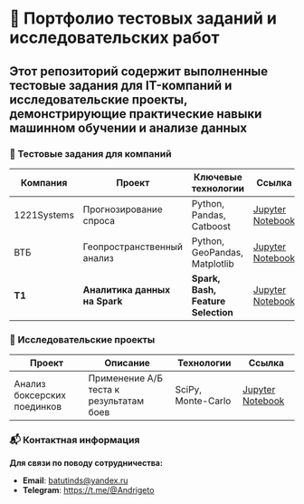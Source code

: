 # 📂 Портфолио тестовых заданий и исследовательских работ

Этот репозиторий содержит выполненные тестовые задания для IT-компаний и исследовательские проекты, демонстрирующие практические навыки машинном обучении и анализе данных
---

### 💼 Тестовые задания для компаний
| Компания       | Проект                          | Ключевые технологии           | Ссылка |
|----------------|---------------------------------|-------------------------------|--------|
| 1221Systems    | Прогнозирование спроса          | Python, Pandas, Catboost      | [Jupyter Notebook](1221Systems%20Прогноз%20спроса.ipynb) |
| ВТБ            | Геопространственный анализ      | Python, GeoPandas, Matplotlib | [Jupyter Notebook](VTB%20Геоаналитика.ipynb) |
| **T1**         | **Аналитика данных на Spark**   | **Spark, Bash, Feature Selection** | [Jupyter Notebook](T1.SPARK,BASH,ML.ipynb) |

### 🔬 Исследовательские проекты
| Проект                          | Описание                                     | Технологии                     | Ссылка |
|---------------------------------|----------------------------------------------|--------------------------------|--------|
| Анализ боксерских поединков     | Применение А/Б теста к результатам боев      | SciPy, Monte-Carlo             | [Jupyter Notebook](АБ-тест.Бокс.Beterbiev%20-%20Bivol.ipynb) |

### 📬 Контактная информация
**Для связи по поводу сотрудничества:**
- **Email**: batutinds@yandex.ru
- **Telegram**: https://t.me/@Andrigeto
